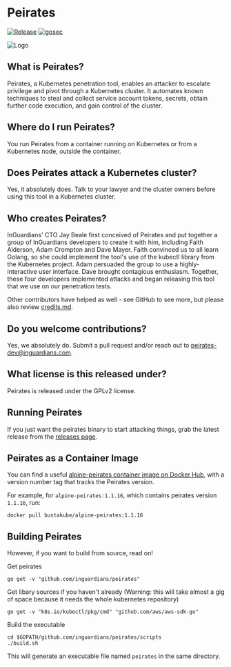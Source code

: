 # Peirates

[![Release](https://img.shields.io/github/release/inguardians/peirates.svg?style=flat-square)](https://github.com/inguardians/peirates/releases/latest) [![gosec](https://github.com/inguardians/peirates/actions/workflows/gosec.yml/badge.svg)](https://github.com/inguardians/peirates/actions/workflows/gosec.yml)

![Logo](/peirates_logo.png?raw=true)

## What is Peirates?

Peirates, a Kubernetes penetration tool, enables an attacker to escalate privilege and pivot
through a Kubernetes cluster. It automates known techniques to steal and collect service account tokens,
secrets, obtain further code execution, and gain control of the cluster.

## Where do I run Peirates?

You run Peirates from a container running on Kubernetes or from a Kubernetes node, outside the container.

## Does Peirates attack a Kubernetes cluster?

Yes, it absolutely does. Talk to your lawyer and the cluster owners before using this tool in a Kubernetes cluster.

## Who creates Peirates?

InGuardians' CTO Jay Beale first conceived of Peirates and put together a group of InGuardians developers
to create it with him, including Faith Alderson, Adam Crompton and Dave Mayer. Faith convinced us to all
learn Golang, so she could implement the tool's use of the kubectl library from the Kubernetes project.
Adam persuaded the group to use a highly-interactive user interface. Dave brought contagious enthusiasm.
Together, these four developers implemented attacks and began releasing this tool that we use on our
penetration tests.

Other contributors have helped as well - see GitHub to see more, but please also review [credits.md](https://github.com/inguardians/peirates/blob/main/credits.md).

## Do you welcome contributions?

Yes, we absolutely do. Submit a pull request and/or reach out to <peirates-dev@inguardians.com>.

## What license is this released under?

Peirates is released under the GPLv2 license.

## Running Peirates

If you just want the peirates binary to start attacking things, grab the latest
release from the [releases page](https://github.com/inguardians/peirates/releases/latest).

## Peirates as a Container Image

You can find a useful [alpine-peirates container image on Docker Hub](https://hub.docker.com/r/bustakube/alpine-peirates), with a version number tag that tracks the Peirates version.

For example, for `alpine-peirates:1.1.16`, which contains peirates version `1.1.16`, run:

```shell
docker pull bustakube/alpine-peirates:1.1.16
```

## Building Peirates

However, if you want to build from source, read on!

Get peirates

    go get -v "github.com/inguardians/peirates"

Get libary sources if you haven't already (Warning: this will take almost a
gig of space because it needs the whole kubernetes repository)

    go get -v "k8s.io/kubectl/pkg/cmd" "github.com/aws/aws-sdk-go"

Build the executable

    cd $GOPATH/github.com/inguardians/peirates/scripts
    ./build.sh

This will generate an executable file named `peirates` in the same directory.

